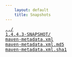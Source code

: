 ```yaml
---
    layout: default
    title: Snapshots
---
```

<pre>
<a href="../">../</a>
<a href="1.4.4.3-SNAPSHOT/">1.4.4.3-SNAPSHOT/</a>
<a href="maven-metadata.xml">maven-metadata.xml</a>
<a href="maven-metadata.xml.md5">maven-metadata.xml.md5</a>
<a href="maven-metadata.xml.sha1">maven-metadata.xml.sha1</a>
</pre>
